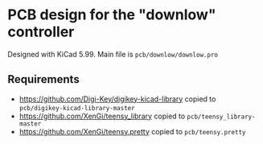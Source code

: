 # PCB design for the "downlow" controller

Designed with KiCad 5.99. Main file is `pcb/downlow/downlow.pro`

## Requirements
* https://github.com/Digi-Key/digikey-kicad-library copied to `pcb/digikey-kicad-library-master`
* https://github.com/XenGi/teensy_library copied to `pcb/teensy_library-master`
* https://github.com/XenGi/teensy.pretty copied to `pcb/teensy.pretty`
